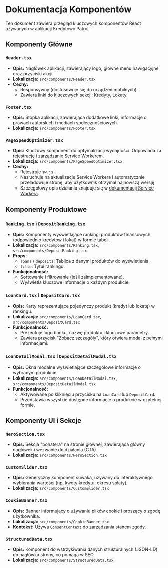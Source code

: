 # Dokumentacja Komponentów

Ten dokument zawiera przegląd kluczowych komponentów React używanych w aplikacji Kredytowy Patrol.

## Komponenty Główne

### `Header.tsx`
- **Opis:** Nagłówek aplikacji, zawierający logo, główne menu nawigacyjne oraz przyciski akcji.
- **Lokalizacja:** `src/components/Header.tsx`
- **Cechy:**
  - Responsywny (dostosowuje się do urządzeń mobilnych).
  - Zawiera linki do kluczowych sekcji: Kredyty, Lokaty.

### `Footer.tsx`
- **Opis:** Stopka aplikacji, zawierająca dodatkowe linki, informacje o prawach autorskich i mediach społecznościowych.
- **Lokalizacja:** `src/components/Footer.tsx`

### `PageSpeedOptimizer.tsx`
- **Opis:** Kluczowy komponent do optymalizacji wydajności. Odpowiada za rejestrację i zarządzanie Service Workerem.
- **Lokalizacja:** `src/components/PageSpeedOptimizer.tsx`
- **Cechy:**
  - Rejestruje `sw.js`.
  - Nasłuchuje na aktualizacje Service Workera i automatycznie przeładowuje stronę, aby użytkownik otrzymał najnowszą wersję.
  - Szczegółowy opis działania znajduje się w [dokumentacji Service Workera](SW.md).

## Komponenty Produktowe

### `Ranking.tsx` i `DepositRanking.tsx`
- **Opis:** Komponenty wyświetlające rankingi produktów finansowych (odpowiednio kredytów i lokat) w formie tabeli.
- **Lokalizacja:** `src/components/Ranking.tsx`, `src/components/DepositRanking.tsx`
- **Props:**
  - `loans` / `deposits`: Tablica z danymi produktów do wyświetlenia.
  - `title`: Tytuł rankingu.
- **Funkcjonalność:**
  - Sortowanie i filtrowanie (jeśli zaimplementowane).
  - Wyświetla kluczowe informacje o każdym produkcie.

### `LoanCard.tsx` i `DepositCard.tsx`
- **Opis:** Karty reprezentujące pojedynczy produkt (kredyt lub lokatę) w rankingu.
- **Lokalizacja:** `src/components/LoanCard.tsx`, `src/components/DepositCard.tsx`
- **Funkcjonalność:**
  - Prezentuje logo banku, nazwę produktu i kluczowe parametry.
  - Zawiera przycisk "Zobacz szczegóły", który otwiera modal z pełnymi informacjami.

### `LoanDetailModal.tsx` i `DepositDetailModal.tsx`
- **Opis:** Okna modalne wyświetlające szczegółowe informacje o wybranym produkcie.
- **Lokalizacja:** `src/components/LoanDetailModal.tsx`, `src/components/DepositDetailModal.tsx`
- **Funkcjonalność:**
  - Aktywowane po kliknięciu przycisku na `LoanCard` lub `DepositCard`.
  - Przedstawia wszystkie dostępne informacje o produkcie w czytelnej formie.

## Komponenty UI i Sekcje

### `HeroSection.tsx`
- **Opis:** Sekcja "bohatera" na stronie głównej, zawierająca główny nagłówek i wezwanie do działania (CTA).
- **Lokalizacja:** `src/components/HeroSection.tsx`

### `CustomSlider.tsx`
- **Opis:** Generyczny komponent suwaka, używany do interaktywnego wybierania wartości (np. kwoty kredytu, okresu spłaty).
- **Lokalizacja:** `src/components/CustomSlider.tsx`

### `CookieBanner.tsx`
- **Opis:** Banner informujący o używaniu plików cookie i proszący o zgodę użytkownika.
- **Lokalizacja:** `src/components/CookieBanner.tsx`
- **Kontekst:** Używa `ConsentContext` do zarządzania stanem zgody.

### `StructuredData.tsx`
- **Opis:** Komponent do wstrzykiwania danych strukturalnych (JSON-LD) do nagłówka strony, co pomaga w SEO.
- **Lokalizacja:** `src/components/StructuredData.tsx` 